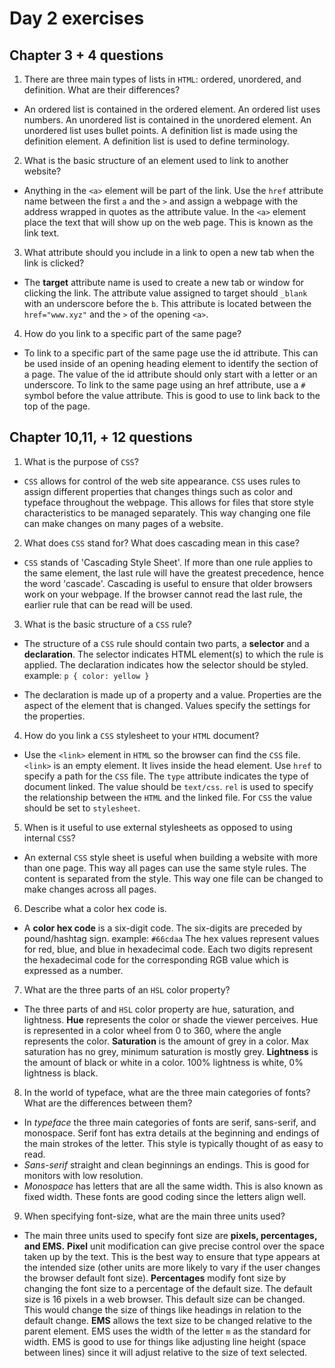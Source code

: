 # Day 2 exercises #

## Chapter 3 + 4 questions ##

1. There are three main types of lists in `HTML`: ordered, unordered, and definition. What are their differences?

- An ordered list is contained in the ordered element. An ordered list uses numbers. An unordered list is contained in the unordered element. An unordered list uses bullet points. A definition list is made using the definition element. A definition list is used to define terminology.


2. What is the basic structure of an element used to link to another website?

 - Anything in the `<a>` element will be part of the link. Use the `href` attribute name between the first `a` and the `>` and assign a webpage with the address wrapped in quotes as the attribute value.
 In the `<a>` element place the text that will show up on the web page. This is known as the link text.


3. What attribute should you include in a link to open a new tab when the link is clicked?

- The **target** attribute name is used to create a new tab or window for clicking the link. The attribute value assigned to target should `_blank` with an underscore before the `b`. This attribute is located between the `href="www.xyz"` and the `>` of the opening `<a>`.


4. How do you link to a specific part of the same page?

- To link to a specific part of the same page use the id attribute. This can be used inside of an opening heading element to identify the section of a page. The value of the id attribute should only start with a letter or an underscore.
To link to the same page using an href attribute, use a `#` symbol before the value attribute. This is good to use to link back to the top of the page.


## Chapter 10,11, + 12 questions ##

1. What is the purpose of `CSS`?

- `CSS` allows for control of the web site appearance. `CSS` uses rules to assign different properties that changes things such as color and typeface throughout the webpage. This allows for files that store style characteristics to be managed separately. This way changing one file can make changes on many pages of a website.


2. What does `CSS` stand for? What does cascading mean in this case?

- `CSS` stands of 'Cascading Style Sheet'. If more than one rule applies to the same element, the last rule will have the greatest precedence, hence the word 'cascade'. Cascading is useful to ensure that older browsers work on your webpage. If the browser cannot read the last rule, the earlier rule that can be read will be used.  


3. What is the basic structure of a `CSS` rule?

- The structure of a `CSS` rule should contain two parts, a **selector** and a **declaration**. The selector indicates HTML element(s) to which the rule is applied. The declaration indicates how the selector should be styled. example: `p { color: yellow }`

- The declaration is made up of a property and a value. Properties are the aspect of the element that is changed. Values specify the settings for the properties.


4. How do you link a `CSS` stylesheet to your `HTML` document?

- Use the `<link>` element in `HTML` so the browser can find the `CSS` file. `<link>` is an empty element. It lives inside the head element.
Use `href` to specify a path for the `CSS` file. The `type` attribute indicates the type of document linked. The value should be `text/css`. `rel` is used to specify the relationship between the `HTML` and the linked file. For `CSS` the value should be set to `stylesheet`.

5. When is it useful to use external stylesheets as opposed to using internal `CSS`?

- An external `CSS` style sheet is useful when building a website with more than one page. This way all pages can use the same style rules. The content is separated from the style. This way one file can be changed to make changes across all pages.


6. Describe what a color hex code is.

- A **color hex code** is a six-digit code. The six-digits are preceded by pound/hashtag sign. example: `#66cdaa`
The hex values represent values for red, blue, and blue in hexadecimal code. Each two digits represent the hexadecimal code for the corresponding RGB value which is expressed as a number.


7. What are the three parts of an `HSL` color property?

- The three parts of and `HSL` color property are hue, saturation, and lightness.
**Hue** represents the color or shade the viewer perceives. Hue is represented in a color wheel from 0 to 360, where the angle represents the color.
**Saturation** is the amount of grey in a color. Max saturation has no grey, minimum saturation is mostly grey.
**Lightness** is the amount of black or white in a color. 100% lightness is white, 0% lightness is black.


8. In the world of typeface, what are the three main categories of fonts? What are the differences between them?

- In *typeface* the three main categories of fonts are serif, sans-serif, and monospace.
Serif font has extra details at the beginning and endings of the main strokes of the letter. This style is typically thought of as easy to read.
- *Sans-serif* straight and clean beginnings an endings. This is good for monitors with low resolution.
- *Monospace* has letters that are all the same width. This is also known as fixed width. These fonts are good coding since the letters align well.


9. When specifying font-size, what are the main three units used?

- The main three units used to specify font size are **pixels, percentages, and EMS.**
**Pixel** unit modification can give precise control over the space taken up by the text. This is the best way to ensure that type appears at the intended size (other units are more likely to vary if the user changes the browser default font size).
**Percentages** modify font size by changing the font size to a percentage of the default size. The default size is 16 pixels in a web browser. This default size can be changed. This would change the size of things like headings in relation to the default change.
**EMS** allows the text size to be changed relative to the parent element. EMS uses the width of the letter `m` as the standard for width. EMS is good to use for things like adjusting line height (space between lines) since it will adjust relative to the size of text selected.
